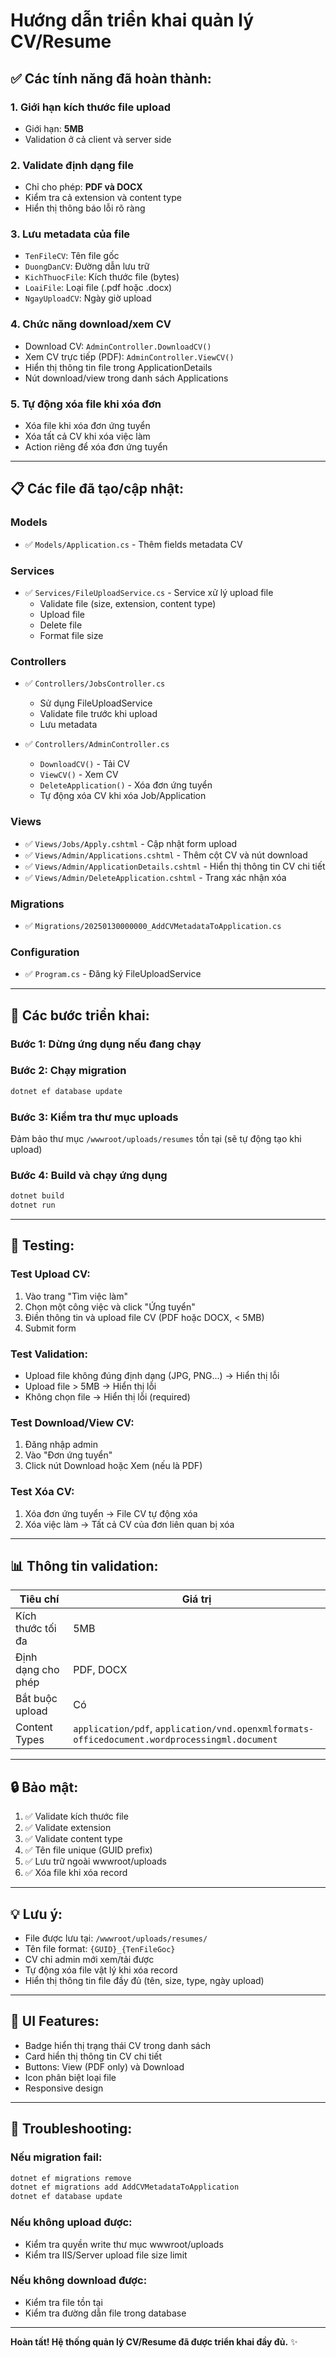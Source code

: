 # Hướng dẫn triển khai quản lý CV/Resume

## ✅ Các tính năng đã hoàn thành:

### 1. **Giới hạn kích thước file upload**
- Giới hạn: **5MB**
- Validation ở cả client và server side

### 2. **Validate định dạng file**
- Chỉ cho phép: **PDF và DOCX**
- Kiểm tra cả extension và content type
- Hiển thị thông báo lỗi rõ ràng

### 3. **Lưu metadata của file**
- `TenFileCV`: Tên file gốc
- `DuongDanCV`: Đường dẫn lưu trữ
- `KichThuocFile`: Kích thước file (bytes)
- `LoaiFile`: Loại file (.pdf hoặc .docx)
- `NgayUploadCV`: Ngày giờ upload

### 4. **Chức năng download/xem CV**
- Download CV: `AdminController.DownloadCV()`
- Xem CV trực tiếp (PDF): `AdminController.ViewCV()`
- Hiển thị thông tin file trong ApplicationDetails
- Nút download/view trong danh sách Applications

### 5. **Tự động xóa file khi xóa đơn**
- Xóa file khi xóa đơn ứng tuyển
- Xóa tất cả CV khi xóa việc làm
- Action riêng để xóa đơn ứng tuyển

---

## 📋 Các file đã tạo/cập nhật:

### Models
- ✅ `Models/Application.cs` - Thêm fields metadata CV

### Services
- ✅ `Services/FileUploadService.cs` - Service xử lý upload file
  - Validate file (size, extension, content type)
  - Upload file
  - Delete file
  - Format file size

### Controllers
- ✅ `Controllers/JobsController.cs`
  - Sử dụng FileUploadService
  - Validate file trước khi upload
  - Lưu metadata

- ✅ `Controllers/AdminController.cs`
  - `DownloadCV()` - Tải CV
  - `ViewCV()` - Xem CV
  - `DeleteApplication()` - Xóa đơn ứng tuyển
  - Tự động xóa CV khi xóa Job/Application

### Views
- ✅ `Views/Jobs/Apply.cshtml` - Cập nhật form upload
- ✅ `Views/Admin/Applications.cshtml` - Thêm cột CV và nút download
- ✅ `Views/Admin/ApplicationDetails.cshtml` - Hiển thị thông tin CV chi tiết
- ✅ `Views/Admin/DeleteApplication.cshtml` - Trang xác nhận xóa

### Migrations
- ✅ `Migrations/20250130000000_AddCVMetadataToApplication.cs`

### Configuration
- ✅ `Program.cs` - Đăng ký FileUploadService

---

## 🚀 Các bước triển khai:

### Bước 1: Dừng ứng dụng nếu đang chạy

### Bước 2: Chạy migration
```bash
dotnet ef database update
```

### Bước 3: Kiểm tra thư mục uploads
Đảm bảo thư mục `/wwwroot/uploads/resumes` tồn tại (sẽ tự động tạo khi upload)

### Bước 4: Build và chạy ứng dụng
```bash
dotnet build
dotnet run
```

---

## 🧪 Testing:

### Test Upload CV:
1. Vào trang "Tìm việc làm"
2. Chọn một công việc và click "Ứng tuyển"
3. Điền thông tin và upload file CV (PDF hoặc DOCX, < 5MB)
4. Submit form

### Test Validation:
- Upload file không đúng định dạng (JPG, PNG...) → Hiển thị lỗi
- Upload file > 5MB → Hiển thị lỗi
- Không chọn file → Hiển thị lỗi (required)

### Test Download/View CV:
1. Đăng nhập admin
2. Vào "Đơn ứng tuyển"
3. Click nút Download hoặc Xem (nếu là PDF)

### Test Xóa CV:
1. Xóa đơn ứng tuyển → File CV tự động xóa
2. Xóa việc làm → Tất cả CV của đơn liên quan bị xóa

---

## 📊 Thông tin validation:

| Tiêu chí | Giá trị |
|----------|---------|
| Kích thước tối đa | 5MB |
| Định dạng cho phép | PDF, DOCX |
| Bắt buộc upload | Có |
| Content Types | `application/pdf`, `application/vnd.openxmlformats-officedocument.wordprocessingml.document` |

---

## 🔒 Bảo mật:

1. ✅ Validate kích thước file
2. ✅ Validate extension
3. ✅ Validate content type
4. ✅ Tên file unique (GUID prefix)
5. ✅ Lưu trữ ngoài wwwroot/uploads
6. ✅ Xóa file khi xóa record

---

## 💡 Lưu ý:

- File được lưu tại: `/wwwroot/uploads/resumes/`
- Tên file format: `{GUID}_{TenFileGoc}`
- CV chỉ admin mới xem/tải được
- Tự động xóa file vật lý khi xóa record
- Hiển thị thông tin file đầy đủ (tên, size, type, ngày upload)

---

## 🎨 UI Features:

- Badge hiển thị trạng thái CV trong danh sách
- Card hiển thị thông tin CV chi tiết
- Buttons: View (PDF only) và Download
- Icon phân biệt loại file
- Responsive design

---

## 🔧 Troubleshooting:

### Nếu migration fail:
```bash
dotnet ef migrations remove
dotnet ef migrations add AddCVMetadataToApplication
dotnet ef database update
```

### Nếu không upload được:
- Kiểm tra quyền write thư mục wwwroot/uploads
- Kiểm tra IIS/Server upload file size limit

### Nếu không download được:
- Kiểm tra file tồn tại
- Kiểm tra đường dẫn file trong database

---

**Hoàn tất! Hệ thống quản lý CV/Resume đã được triển khai đầy đủ.** ✨

